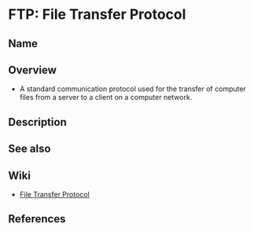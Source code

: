 # FTP: File Transfer Protocol

## Name

## Overview
- A standard communication protocol used for the transfer of computer files from a server to a client on a computer network.

## Description

## See also

## Wiki
- [File Transfer Protocol](https://en.wikipedia.org/wiki/File_Transfer_Protocol)

## References
